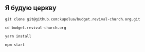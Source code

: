 ## Я будую церкву

`git clone git@github.com:kupolua/budget.revival-church.org.git`

`cd budget.revival-church.org`

`yarn install`

`npm start`


